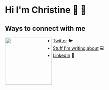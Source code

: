 # Hi I'm Christine 👋 👩‍

## Ways to connect with me
<img align="left" width="150" height="150" src="https://github.com/ChrisZie/ChrisZie/blob/main/octochristine/octochristine.gif?raw=true"></a>
- <a href="https://twitter.com/ChrisZie_">Twitter</a> 🐦
- <a href="https://dev.to/chriszie">Stuff I'm writing about</a> 💻
- <a href="https://www.linkedin.com/in/chriszie">LinkedIn</a> 💼


<!--
**ChrisZie/ChrisZie** is a ✨ _special_ ✨ repository because its `README.md` (this file) appears on your GitHub profile.

Here are some ideas to get you started:

- 🔭 I’m currently working on ...
- 🌱 I’m currently learning ...
- 👯 I’m looking to collaborate on ...
- 🤔 I’m looking for help with ...
- 💬 Ask me about ...
- 📫 How to reach me: ...
- 😄 Pronouns: ...
- ⚡ Fun fact: ...
-->

